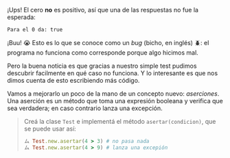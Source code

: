 ¡Ups! El cero **no** es positivo, así que una de las respuestas no fue la esperada: 

```
Para el 0 da: true
```

¡Buu! :sob: Esto es lo que se conoce como un _bug_ (bicho, en inglés) :beetle:: el programa no funciona como corresponde porque algo hicimos mal. 

Pero la buena noticia es que gracias a nuestro simple test pudimos descubrir facilmente en qué caso no funciona. Y lo interesante es que nos dimos cuenta de esto escribiendo más código.

Vamos a mejorarlo un poco de la mano de un concepto nuevo: _aserciones_. Una aserción es un método que toma una expresión booleana y verifica que sea verdadera; en caso contrario lanza una excepción.

> Creá la clase `Test` e implementá el método ```asertar(condicion)```, que se puede usar así: 
> 
> ```ruby
> ム Test.new.asertar(4 > 3) # no pasa nada
> ム Test.new.asertar(4 > 9) # lanza una excepión
> ```
